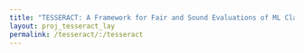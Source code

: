 ```yaml
---
title: "TESSERACT: A Framework for Fair and Sound Evaluations of ML Classifiers. "
layout: proj_tesseract_lay
permalink: /tesseract/:/tesseract
---
```


